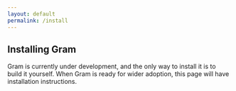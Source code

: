 ```yaml
---
layout: default
permalink: /install
---
```


## Installing Gram

Gram is currently under development, and the only way to install it is to build it yourself. When Gram is ready for wider adoption, this page will have installation instructions.
